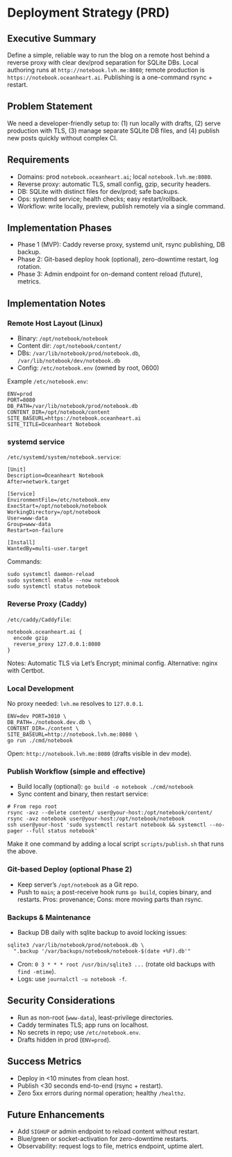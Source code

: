 # Deployment Strategy (PRD)

## Executive Summary
Define a simple, reliable way to run the blog on a remote host behind a reverse proxy with clear dev/prod separation for SQLite DBs. Local authoring runs at `http://notebook.lvh.me:8080`; remote production is `https://notebook.oceanheart.ai`. Publishing is a one-command rsync + restart.

## Problem Statement
We need a developer-friendly setup to: (1) run locally with drafts, (2) serve production with TLS, (3) manage separate SQLite DB files, and (4) publish new posts quickly without complex CI.

## Requirements
- Domains: prod `notebook.oceanheart.ai`; local `notebook.lvh.me:8080`.
- Reverse proxy: automatic TLS, small config, gzip, security headers.
- DB: SQLite with distinct files for dev/prod; safe backups.
- Ops: systemd service; health checks; easy restart/rollback.
- Workflow: write locally, preview, publish remotely via a single command.

## Implementation Phases
- Phase 1 (MVP): Caddy reverse proxy, systemd unit, rsync publishing, DB backup.
- Phase 2: Git-based deploy hook (optional), zero-downtime restart, log rotation.
- Phase 3: Admin endpoint for on-demand content reload (future), metrics.

## Implementation Notes
### Remote Host Layout (Linux)
- Binary: `/opt/notebook/notebook`
- Content dir: `/opt/notebook/content/`
- DBs: `/var/lib/notebook/prod/notebook.db`, `/var/lib/notebook/dev/notebook.db`
- Config: `/etc/notebook.env` (owned by root, 0600)

Example `/etc/notebook.env`:
```
ENV=prod
PORT=8080
DB_PATH=/var/lib/notebook/prod/notebook.db
CONTENT_DIR=/opt/notebook/content
SITE_BASEURL=https://notebook.oceanheart.ai
SITE_TITLE=Oceanheart Notebook
```

### systemd service
`/etc/systemd/system/notebook.service`:
```
[Unit]
Description=Oceanheart Notebook
After=network.target

[Service]
EnvironmentFile=/etc/notebook.env
ExecStart=/opt/notebook/notebook
WorkingDirectory=/opt/notebook
User=www-data
Group=www-data
Restart=on-failure

[Install]
WantedBy=multi-user.target
```
Commands:
```
sudo systemctl daemon-reload
sudo systemctl enable --now notebook
sudo systemctl status notebook
```

### Reverse Proxy (Caddy)
`/etc/caddy/Caddyfile`:
```
notebook.oceanheart.ai {
  encode gzip
  reverse_proxy 127.0.0.1:8080
}
```
Notes: Automatic TLS via Let’s Encrypt; minimal config. Alternative: nginx with Certbot.

### Local Development
No proxy needed: `lvh.me` resolves to `127.0.0.1`.
```
ENV=dev PORT=3010 \
DB_PATH=./notebook.dev.db \
CONTENT_DIR=./content \
SITE_BASEURL=http://notebook.lvh.me:8080 \
go run ./cmd/notebook
```
Open: `http://notebook.lvh.me:8080` (drafts visible in dev mode).

### Publish Workflow (simple and effective)
- Build locally (optional): `go build -o notebook ./cmd/notebook`
- Sync content and binary, then restart service:
```
# From repo root
rsync -avz --delete content/ user@your-host:/opt/notebook/content/
rsync -avz notebook user@your-host:/opt/notebook/notebook
ssh user@your-host 'sudo systemctl restart notebook && systemctl --no-pager --full status notebook'
```
Make it one command by adding a local script `scripts/publish.sh` that runs the above.

### Git-based Deploy (optional Phase 2)
- Keep server’s `/opt/notebook` as a Git repo.
- Push to `main`; a post-receive hook runs `go build`, copies binary, and restarts.
Pros: provenance; Cons: more moving parts than rsync.

### Backups & Maintenance
- Backup DB daily with sqlite backup to avoid locking issues:
```
sqlite3 /var/lib/notebook/prod/notebook.db \
  ".backup '/var/backups/notebook/notebook-$(date +%F).db'"
```
- Cron: `0 3 * * * root /usr/bin/sqlite3 ...` (rotate old backups with `find -mtime`).
- Logs: use `journalctl -u notebook -f`.

## Security Considerations
- Run as non-root (`www-data`), least-privilege directories.
- Caddy terminates TLS; app runs on localhost.
- No secrets in repo; use `/etc/notebook.env`.
- Drafts hidden in prod (`ENV=prod`).

## Success Metrics
- Deploy in <10 minutes from clean host.
- Publish <30 seconds end-to-end (rsync + restart).
- Zero 5xx errors during normal operation; healthy `/healthz`.

## Future Enhancements
- Add `SIGHUP` or admin endpoint to reload content without restart.
- Blue/green or socket-activation for zero-downtime restarts.
- Observability: request logs to file, metrics endpoint, uptime alert.
